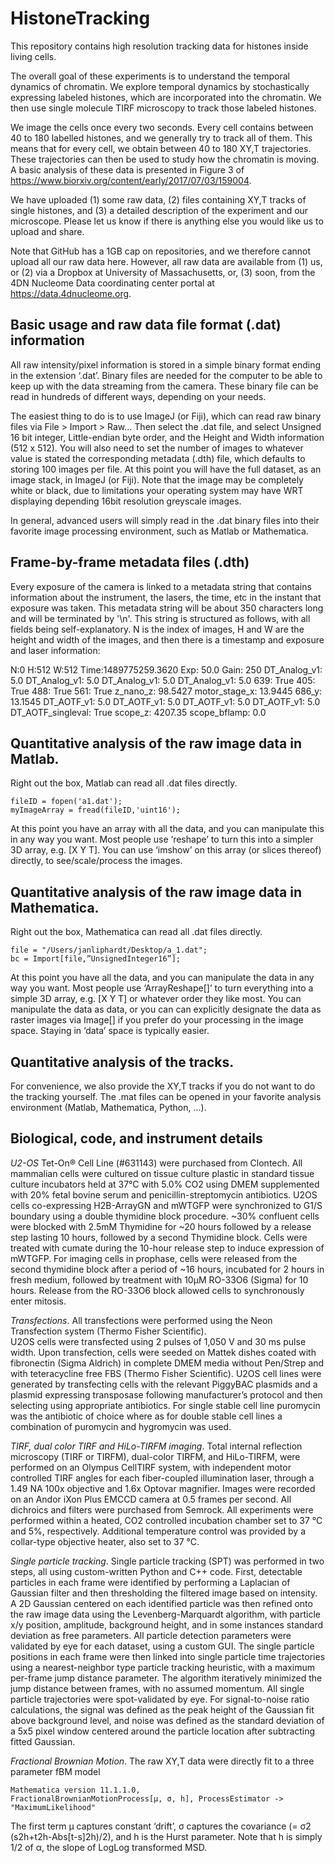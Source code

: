 # HistoneTracking

This repository contains high resolution tracking data for histones inside living cells. 

The overall goal of these experiments is to understand the temporal dynamics of chromatin. 
We explore temporal dynamics by stochastically expressing labeled histones, which are 
incorporated into the chromatin. We then use single molecule TIRF microscopy to 
track those labeled histones. 

We image the cells once every two seconds. Every cell contains between 40 to 180 labelled histones, and we generally try to track all of them. 
This means that for every cell, we obtain between 40 to 180 XY,T trajectories. These trajectories can then be used to study how the 
chromatin is moving. A basic analysis of these data is presented in Figure 3 of 
https://www.biorxiv.org/content/early/2017/07/03/159004.   
 
We have uploaded (1) some raw data, (2) files containing XY,T tracks of single histones, 
and (3) a detailed description of the experiment and our microscope. 
Please let us know if there is anything else you would like us to upload and share.

Note that GitHub has a 1GB cap on repositories, and we therefore cannot upload all our raw data here. 
However, all raw data are available from (1) us, or (2) via a Dropbox at University of Massachusetts, or, (3) soon, from the 
4DN Nucleome Data coordinating center portal at https://data.4dnucleome.org.  

## Basic usage and raw data file format (.dat) information

All raw intensity/pixel information is stored in a simple binary format ending in the extension ‘.dat’. 
Binary files are needed for the computer to be able to keep up with the data streaming from the camera. 
These binary file can be read in hundreds of different ways, depending on your needs.

The easiest thing to do is to use ImageJ (or Fiji), which can read raw binary files via File > Import > Raw... 
Then select the .dat file, and select Unsigned 16 bit integer, Little-endian byte order, and the 
Height and Width information (512 x 512). You will also need to set the number of images to whatever 
value is stated the corresponding metadata (.dth) file, which defaults to storing 100 images per file. 
At this point you will have the full dataset, as an image stack, in ImageJ (or Fiji). 
Note that the image may be completely white or black, due to limitations your operating system may 
have WRT displaying depending 16bit resolution greyscale images.

In general, advanced users will simply read in the .dat binary files into their favorite image processing 
environment, such as Matlab or Mathematica.

## Frame-by-frame metadata files (.dth)

Every exposure of the camera is linked to a metadata string that contains information about the instrument,
the lasers, the time, etc in the instant that exposure was taken. This metadata string will be about 350 characters 
long and will be terminated by '\n'. This string is structured as follows, with all fields being 
self-explanatory. N is the index of images, H and W are the height and width of the images, and 
then there is a timestamp and exposure and laser information:

N:0 
H:512 
W:512 
Time:1489775259.3620 
Exp: 50.0 
Gain: 250 
DT_Analog_v1: 5.0 
DT_Analog_v1: 5.0 
DT_Analog_v1: 5.0 
DT_Analog_v1: 5.0 
639: True 
405: True 
488: True 
561: True 
z_nano_z: 98.5427 
motor_stage_x: 13.9445 
686_y: 13.1545 
DT_AOTF_v1: 5.0 
DT_AOTF_v1: 5.0 
DT_AOTF_v1: 5.0 
DT_AOTF_v1: 5.0 
DT_AOTF_singleval: True 
scope_z: 4207.35 
scope_bflamp: 0.0 

## Quantitative analysis of the raw image data in Matlab. 

Right out the box, Matlab can read all .dat files directly. 
```
fileID = fopen('a1.dat');
myImageArray = fread(fileID,'uint16');
```
At this point you have an array with all the data, and you can manipulate this in any way you want. 
Most people use ‘reshape’ to turn this into a simpler 3D array, e.g. [X Y T]. 
You can use ‘imshow’ on this array (or slices thereof) directly, to see/scale/process the images.

## Quantitative analysis of the raw image data in Mathematica. 

Right out the box, Mathematica can read all .dat files directly. 
```
file = "/Users/janliphardt/Desktop/a_1.dat";
bc = Import[file,”UnsignedInteger16”];
```
At this point you have all the data, and you can manipulate the data in any way you want. 
Most people use ‘ArrayReshape[]’ to turn everything into a simple 3D array, e.g. [X Y T] 
or whatever order they like most. You can manipulate the data as data, or you can can explicitly 
designate the data as raster images via Image[] if you prefer do your processing 
in the image space. Staying in ‘data’ space is typically easier. 

## Quantitative analysis of the tracks.

For convenience, we also provide the XY,T tracks if you do not want to do the tracking yourself. 
The .mat files can be opened in your favorite analysis environment (Matlab, Mathematica, Python, ...).

## Biological, code, and instrument details

*U2-OS* Tet-On® Cell Line (#631143) were purchased from Clontech. All mammalian cells were cultured on tissue culture plastic in standard tissue culture incubators held at 37°C with 5.0% CO2 using DMEM supplemented with 20% fetal bovine serum and penicillin-streptomycin antibiotics. 
U2OS cells co-expressing H2B-ArrayGN and mWTGFP were synchronized to G1/S boundary using a double thymidine block procedure. 
~30% confluent cells were blocked with 2.5mM Thymidine for ~20 hours followed by a release step lasting 10 hours, followed by a second Thymidine block. 
Cells were treated with cumate during the 10-hour release step to induce expression of mWTGFP. For imaging cells in prophase, 
cells were released from the second thymidine block after a period of ~16 hours, incubated for 2 hours in fresh medium, 
followed by treatment with 10μM RO-33O6 (Sigma) for 10 hours. Release from the RO-33O6 block allowed cells to synchronously enter mitosis.

*Transfections*. All transfections were performed using the Neon Transfection system (Thermo Fisher Scientific).  
U2OS cells were transfected using 2 pulses of 1,050 V and 30 ms pulse width. 
Upon transfection, cells were seeded on Mattek dishes coated with fibronectin (Sigma Aldrich) in complete DMEM media without Pen/Strep and with teteracycline free FBS (Thermo Fisher Scientific). 
U2OS cell lines were generated by transfecting cells with the relevant PiggyBAC plasmids and a plasmid expressing transposase following manufacturer’s 
protocol and then selecting using appropriate antibiotics. For single stable cell line puromycin was the antibiotic of choice where as for double stable cell lines a combination of puromycin and hygromycin was used. 

*TIRF, dual color TIRF and HiLo-TIRFM imaging*. Total internal reflection microscopy (TIRF or TIRFM), dual-color TIRFM, and HiLo-TIRFM, 
were performed on an Olympus CellTIRF system, with independent motor controlled TIRF angles for each fiber-coupled illumination laser, 
through a 1.49 NA 100x objective and 1.6x Optovar magnifier. 
Images were recorded on an Andor iXon Plus EMCCD camera at 0.5 frames per second.
All dichroics and filters were purchased from Semrock. 
All experiments were performed within a heated, CO2 controlled incubation chamber set to 37 °C and 5%, respectively. 
Additional temperature control was provided by a collar-type objective heater, also set to 37 °C.

*Single particle tracking*. Single particle tracking (SPT) was performed in two steps, all using custom-written Python and C++ code. 
First, detectable particles in each frame were identified by performing a Laplacian of Gaussian filter and then thresholding 
the filtered image based on intensity. A 2D Gaussian centered on each identified particle was then refined onto the raw image data 
using the Levenberg-Marquardt algorithm, with particle x/y position, amplitude, background height, and in some instances standard 
deviation as free parameters. All particle detection parameters were validated by eye for each dataset, using a custom GUI. 
The single particle positions in each frame were then linked into single particle time trajectories using a nearest-neighbor 
type particle tracking heuristic, with a maximum per-frame jump distance parameter. The algorithm iteratively minimized the 
jump distance between frames, with no assumed momentum. All single particle trajectories were spot-validated by eye. For 
signal-to-noise ratio calculations, the signal was defined as the peak height of the Gaussian fit above background level, 
and noise was defined as the standard deviation of a 5x5 pixel window centered around the particle location after subtracting 
fitted Gaussian.

*Fractional Brownian Motion*. The raw XY,T data were directly fit to a three parameter fBM model 
```
Mathematica version 11.1.1.0, 
FractionalBrownianMotionProcess[μ, σ, h], ProcessEstimator -> "MaximumLikelihood"
``` 
The first term μ captures constant ‘drift’, σ captures the covariance (= σ2 (s2h+t2h-Abs[t-s]2h)/2), and h is the Hurst parameter. 
Note that h is simply 1/2 of α, the slope of LogLog transformed MSD.


 



  
